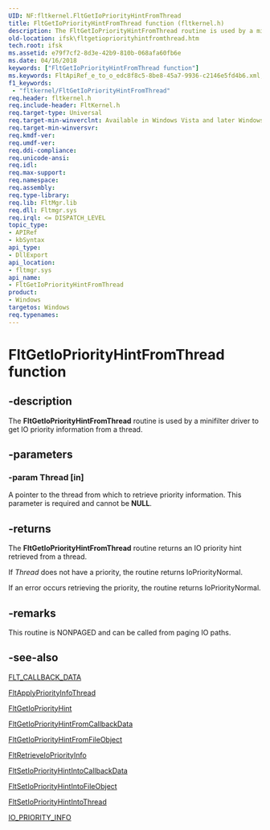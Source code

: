```yaml
---
UID: NF:fltkernel.FltGetIoPriorityHintFromThread
title: FltGetIoPriorityHintFromThread function (fltkernel.h)
description: The FltGetIoPriorityHintFromThread routine is used by a minifilter driver to get IO priority information from a thread.
old-location: ifsk\fltgetiopriorityhintfromthread.htm
tech.root: ifsk
ms.assetid: e79f7cf2-8d3e-42b9-810b-068afa60fb6e
ms.date: 04/16/2018
keywords: ["FltGetIoPriorityHintFromThread function"]
ms.keywords: FltApiRef_e_to_o_edc8f8c5-8be8-45a7-9936-c2146e5fd4b6.xml, FltGetIoPriorityHintFromThread, FltGetIoPriorityHintFromThread routine [Installable File System Drivers], fltkernel/FltGetIoPriorityHintFromThread, ifsk.fltgetiopriorityhintfromthread
f1_keywords:
 - "fltkernel/FltGetIoPriorityHintFromThread"
req.header: fltkernel.h
req.include-header: FltKernel.h
req.target-type: Universal
req.target-min-winverclnt: Available in Windows Vista and later Windows operating systems.
req.target-min-winversvr: 
req.kmdf-ver: 
req.umdf-ver: 
req.ddi-compliance: 
req.unicode-ansi: 
req.idl: 
req.max-support: 
req.namespace: 
req.assembly: 
req.type-library: 
req.lib: FltMgr.lib
req.dll: Fltmgr.sys
req.irql: <= DISPATCH_LEVEL
topic_type:
- APIRef
- kbSyntax
api_type:
- DllExport
api_location:
- fltmgr.sys
api_name:
- FltGetIoPriorityHintFromThread
product:
- Windows
targetos: Windows
req.typenames: 
---
```


# FltGetIoPriorityHintFromThread function


## -description


The <b>FltGetIoPriorityHintFromThread</b> routine is used by a minifilter driver to get IO priority information from a thread.


## -parameters




### -param Thread [in]

A pointer to the thread from which to retrieve priority information. This parameter is required and cannot be <b>NULL</b>. 


## -returns



The <b>FltGetIoPriorityHintFromThread</b> routine returns an IO priority hint retrieved from a thread.

If <i>Thread</i> does not have a priority, the routine returns IoPriorityNormal.




If an error occurs retrieving the priority, the routine returns IoPriorityNormal.




## -remarks



This routine is NONPAGED and can be called from paging IO paths.




## -see-also




<a href="https://docs.microsoft.com/windows-hardware/drivers/ddi/fltkernel/ns-fltkernel-_flt_callback_data">FLT_CALLBACK_DATA</a>



<a href="https://docs.microsoft.com/windows-hardware/drivers/ddi/fltkernel/nf-fltkernel-fltapplypriorityinfothread">FltApplyPriorityInfoThread</a>



<a href="https://docs.microsoft.com/windows-hardware/drivers/ddi/fltkernel/nf-fltkernel-fltgetiopriorityhint">FltGetIoPriorityHint</a>



<a href="https://docs.microsoft.com/windows-hardware/drivers/ddi/fltkernel/nf-fltkernel-fltgetiopriorityhintfromcallbackdata">FltGetIoPriorityHintFromCallbackData</a>



<a href="https://docs.microsoft.com/windows-hardware/drivers/ddi/fltkernel/nf-fltkernel-fltgetiopriorityhintfromfileobject">FltGetIoPriorityHintFromFileObject</a>



<a href="https://docs.microsoft.com/windows-hardware/drivers/ddi/fltkernel/nf-fltkernel-fltretrieveiopriorityinfo">FltRetrieveIoPriorityInfo</a>



<a href="https://docs.microsoft.com/windows-hardware/drivers/ddi/fltkernel/nf-fltkernel-fltsetiopriorityhintintocallbackdata">FltSetIoPriorityHintIntoCallbackData</a>



<a href="https://docs.microsoft.com/windows-hardware/drivers/ddi/fltkernel/nf-fltkernel-fltsetiopriorityhintintofileobject">FltSetIoPriorityHintIntoFileObject</a>



<a href="https://docs.microsoft.com/windows-hardware/drivers/ddi/fltkernel/nf-fltkernel-fltsetiopriorityhintintothread">FltSetIoPriorityHintIntoThread</a>



<a href="https://docs.microsoft.com/windows-hardware/drivers/ddi/ntifs/ns-ntifs-_io_priority_info">IO_PRIORITY_INFO</a>
 

 

